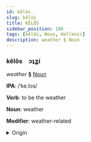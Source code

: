 ```yaml
---
id: kêlôs
slug: kêlôs
title: KÊLÔS
sidebar_position: 196
tags: [kêlôs, Noun, Hellenic]
description: weather § Noun
---
```


### kêlôs&emsp;<span kind="abugida">ɔʇʓ́ı</span>

*weather* **§** [Noun](../../tags/Noun)

**IPA**: /ˈke.los/

**Verb**: to be the weather

**Noun**: weather

**Modifier**: weather-related

<details>
    <summary>Origin</summary>
    Greek καιρός • (kairós /ceˈɾos/<br/>
    <em>Hellenic Language Family</em>
</details>